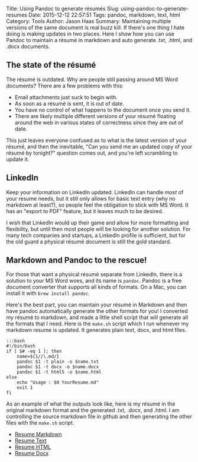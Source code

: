 Title: Using Pandoc to generate résumés
Slug: using-pandoc-to-generate-resumes
Date: 2015-12-12 22:57:51
Tags: pandoc, markdown, text, html
Category: Tools
Author: Jason Haas
Summary:  Maintaining multiple versions of the same document is real buzz kill.  If there's one thing I hate doing is making updates in two places.  Here I show how you can use Pandoc to maintain a résumé in markdown and auto generate .txt, .html, and .docx documents.

## The state of the résumé

The résumé is outdated.  Why are people still passing around MS Word documents?  There are a few problems with this:

- Email attachments just suck to begin with.
- As soon as a résumé is sent, it is out of date.
- You have no control of what happens to the document once you send it.
- There are likely multiple different versions of your résumé floating around the web in various states of correctness since they are out of date.

This just leaves everyone confused as to what is the latest version of your résumé, and then the inevitable, "Can you send me an updated copy of your résumé by tonight?" question comes out, and you're left scrambling to update it.

## LinkedIn

Keep your information on LinkedIn updated.  LinkedIn can handle _most_ of your resume needs, but it still only allows for basic text entry (why no markdown at least?), so people feel the obligation to stick with MS Word.  It has an "export to PDF" feature, but it leaves much to be desired.

I wish that LinkedIn would up their game and allow for more formatting and flexibility, but until then most people will be looking for another solution.  For many tech companies and startups, a LinkedIn profile is sufficient, but for the old guard a physical résumé document is still the gold standard.

## Markdown and Pandoc to the rescue!

For those that want a physical résumé separate from LinkedIn, there is a solution to your MS Word woes, and its name is `pandoc`.  Pandoc is a free document converter that supports all kinds of formats.  On a Mac, you can install it with `brew install pandoc`.

Here's the best part, you can maintain your résumé in Markdown and then have pandoc automatically generate the other formats for you!  I converted my résumé to markdown, and made a little shell script that will generate all the formats that I need.  Here is the `make.sh` script which I run whenever my markdown resume is updated.  It generates plain text, docx, and html files.

    :::bash
    #!/bin/bash
    if [ $# -eq 1 ]; then
        name=${1//\.md/}
        pandoc $1 -t plain -o $name.txt
        pandoc $1 -t docx -o $name.docx
        pandoc $1 -t html5 -o $name.html
    else
        echo "Usage : $0 YourResume.md"
        exit 1
    fi

As an example of what the outputs look like, here is my résumé in the original markdown format and the generated .txt, .docx, and .html.  I am controlling the source markdown file in github and then generating the other files with the `make.sh` script.

- [Resume Markdown]({filename}/files/JasonHaas_Resume.md)
- [Resume Text]({filename}/files/JasonHaas_Resume.txt)
- [Resume HTML]({filename}/files/JasonHaas_Resume.html)
- [Resume Docx]({filename}/files/JasonHaas_Resume.docx)
